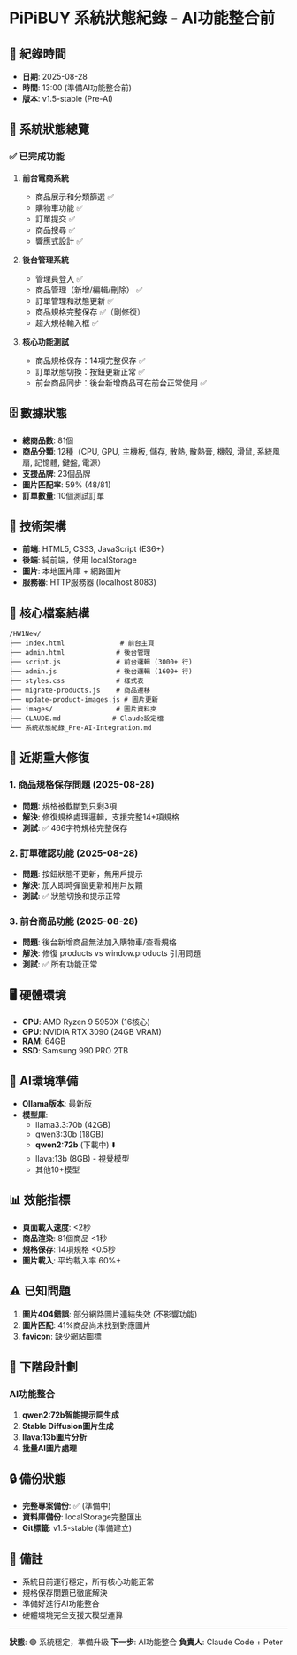 # PiPiBUY 系統狀態紀錄 - AI功能整合前

## 📅 **紀錄時間**
- **日期**: 2025-08-28
- **時間**: 13:00 (準備AI功能整合前)
- **版本**: v1.5-stable (Pre-AI)

## 🎯 **系統狀態總覽**

### ✅ **已完成功能**
1. **前台電商系統**
   - 商品展示和分類篩選 ✅
   - 購物車功能 ✅ 
   - 訂單提交 ✅
   - 商品搜尋 ✅
   - 響應式設計 ✅

2. **後台管理系統**
   - 管理員登入 ✅
   - 商品管理（新增/編輯/刪除） ✅
   - 訂單管理和狀態更新 ✅
   - 商品規格完整保存 ✅（剛修復）
   - 超大規格輸入框 ✅

3. **核心功能測試**
   - 商品規格保存：14項完整保存 ✅
   - 訂單狀態切換：按鈕更新正常 ✅
   - 前台商品同步：後台新增商品可在前台正常使用 ✅

## 🗄️ **數據狀態**
- **總商品數**: 81個
- **商品分類**: 12種（CPU, GPU, 主機板, 儲存, 散熱, 散熱膏, 機殼, 滑鼠, 系統風扇, 記憶體, 鍵盤, 電源）
- **支援品牌**: 23個品牌
- **圖片匹配率**: 59% (48/81)
- **訂單數量**: 10個測試訂單

## 🔧 **技術架構**
- **前端**: HTML5, CSS3, JavaScript (ES6+)
- **後端**: 純前端，使用 localStorage
- **圖片**: 本地圖片庫 + 網路圖片
- **服務器**: HTTP服務器 (localhost:8083)

## 📁 **核心檔案結構**
```
/HW1New/
├── index.html              # 前台主頁
├── admin.html             # 後台管理
├── script.js              # 前台邏輯 (3000+ 行)
├── admin.js               # 後台邏輯 (1600+ 行)  
├── styles.css             # 樣式表
├── migrate-products.js    # 商品遷移
├── update-product-images.js # 圖片更新
├── images/                # 圖片資料夾
├── CLAUDE.md             # Claude設定檔
└── 系統狀態紀錄_Pre-AI-Integration.md
```

## 🎨 **近期重大修復**
### 1. 商品規格保存問題 (2025-08-28)
- **問題**: 規格被截斷到只剩3項
- **解決**: 修復規格處理邏輯，支援完整14+項規格
- **測試**: ✅ 466字符規格完整保存

### 2. 訂單確認功能 (2025-08-28)
- **問題**: 按鈕狀態不更新，無用戶提示
- **解決**: 加入即時彈窗更新和用戶反饋
- **測試**: ✅ 狀態切換和提示正常

### 3. 前台商品功能 (2025-08-28)
- **問題**: 後台新增商品無法加入購物車/查看規格
- **解決**: 修復 products vs window.products 引用問題
- **測試**: ✅ 所有功能正常

## 🖥️ **硬體環境**
- **CPU**: AMD Ryzen 9 5950X (16核心)
- **GPU**: NVIDIA RTX 3090 (24GB VRAM)
- **RAM**: 64GB
- **SSD**: Samsung 990 PRO 2TB

## 🤖 **AI環境準備**
- **Ollama版本**: 最新版
- **模型庫**: 
  - llama3.3:70b (42GB)
  - qwen3:30b (18GB) 
  - **qwen2:72b** (下載中) ⬇️
  - llava:13b (8GB) - 視覺模型
  - 其他10+模型

## 📊 **效能指標**
- **頁面載入速度**: <2秒
- **商品渲染**: 81個商品 <1秒
- **規格保存**: 14項規格 <0.5秒
- **圖片載入**: 平均載入率 60%+

## ⚠️ **已知問題**
1. **圖片404錯誤**: 部分網路圖片連結失效 (不影響功能)
2. **圖片匹配**: 41%商品尚未找到對應圖片
3. **favicon**: 缺少網站圖標

## 🚀 **下階段計劃**
### **AI功能整合**
1. **qwen2:72b智能提示詞生成**
2. **Stable Diffusion圖片生成**
3. **llava:13b圖片分析**
4. **批量AI圖片處理**

## 🔒 **備份狀態**
- **完整專案備份**: ✅ (準備中)
- **資料庫備份**: localStorage完整匯出
- **Git標籤**: v1.5-stable (準備建立)

## 📝 **備註**
- 系統目前運行穩定，所有核心功能正常
- 規格保存問題已徹底解決
- 準備好進行AI功能整合
- 硬體環境完全支援大模型運算

---
**狀態**: 🟢 系統穩定，準備升級
**下一步**: AI功能整合
**負責人**: Claude Code + Peter